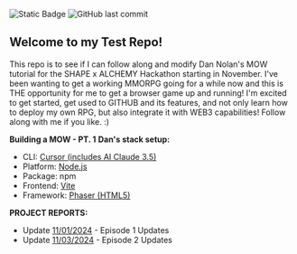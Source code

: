 ![Static Badge](https://img.shields.io/badge/On_Track-4c1?label=Project%20Status) 
![GitHub last commit](https://img.shields.io/github/last-commit/TalonDragon000/mow-episodes-TEST)

## Welcome to my Test Repo! 
This repo is to see if I can follow along and modify Dan Nolan's MOW tutorial for the SHAPE x ALCHEMY Hackathon starting in November. 
I've been wanting to get a working MMORPG going for a while now and this is THE opportunity for me to get a browser game up and running! 
I'm excited to get started, get used to GITHUB and its features, and not only learn how to deploy my own RPG, but also integrate it with WEB3 capabilities! 
Follow along with me if you like. :) 

**Building a MOW - PT. 1** 
__Dan's stack setup:__
- CLI: [Cursor (includes AI Claude 3.5)](https://www.cursor.com/) 
- Platform: [Node.js](https://nodejs.org/en)
- Package: npm
- Frontend: [Vite](https://vite.dev/) 
- Framework: [Phaser (HTML5)](https://phaser.io/) 

**PROJECT REPORTS:**
- Update [11/01/2024](https://github.com/users/TalonDragon000/projects/2/views/1?pane=info&statusUpdateId=60337) - Episode 1 Updates
- Update [11/03/2024](https://github.com/users/TalonDragon000/projects/2/views/1?pane=info&statusUpdateId=61510) - Episode 2 Updates
